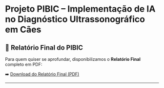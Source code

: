 # Projeto PIBIC – Implementação de IA no Diagnóstico Ultrassonográfico em Cães

## 📄 Relatório Final do PIBIC

Para quem quiser se aprofundar, disponibilizamos o **Relatório Final** completo em PDF:

➡️ [Download do Relatório Final (PDF)](docs/Modelo_Relatorio_Final_PIBIC.pdf)

---

<!-- Nas próximas seções você verá: 
- Descrição do projeto  
- Estrutura do repositório  
- Como rodar os notebooks e scripts  
- Principais resultados e gráficos  
- Tecnologias utilizadas  
- Contato e referências  
-->
